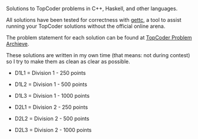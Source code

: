Solutions to TopCoder problems in C++, Haskell, and other languages.

All solutions have been tested for correctness with [gettc](https://github.com/seri/gettc), a tool to assist running your TopCoder solutions without the official online arena.

The problem statement for each solution can be found at [TopCoder Problem Archieve](http://community.topcoder.com/tc?module=ProblemArchive). 

These solutions are written in my own time (that means: not during contest) so I try to make them as clean as clear as possible.

- D1L1 = Division 1 - 250 points
- D1L2 = Division 1 - 500 points
- D1L3 = Division 1 - 1000 points

- D2L1 = Division 2 - 250 points
- D2L2 = Division 2 - 500 points
- D2L3 = Division 2 - 1000 points